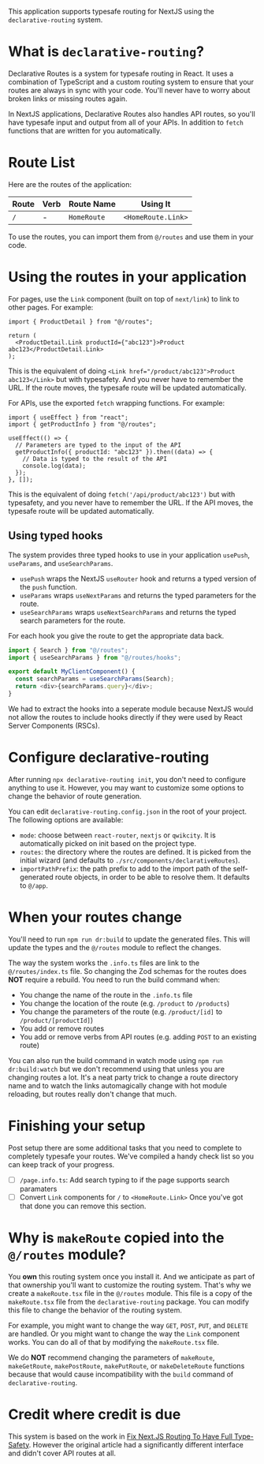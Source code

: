 This application supports typesafe routing for NextJS using the `declarative-routing` system.

# What is `declarative-routing`?

Declarative Routes is a system for typesafe routing in React. It uses a combination of TypeScript and a custom routing system to ensure that your routes are always in sync with your code. You'll never have to worry about broken links or missing routes again.

In NextJS applications, Declarative Routes also handles API routes, so you'll have typesafe input and output from all of your APIs. In addition to `fetch` functions that are written for you automatically.

# Route List

Here are the routes of the application:

| Route | Verb | Route Name | Using It |
| ----- | ---- | ---- | ---- |
| `/` | - | `HomeRoute` | `<HomeRoute.Link>` |

To use the routes, you can import them from `@/routes` and use them in your code.

# Using the routes in your application

For pages, use the `Link` component (built on top of `next/link`) to link to other pages. For example:

```tsx
import { ProductDetail } from "@/routes";

return (
  <ProductDetail.Link productId={"abc123"}>Product abc123</ProductDetail.Link>
);
```

This is the equivalent of doing `<Link href="/product/abc123">Product abc123</Link>` but with typesafety. And you never have to remember the URL. If the route moves, the typesafe route will be updated automatically.

For APIs, use the exported `fetch` wrapping functions. For example:

```tsx
import { useEffect } from "react";
import { getProductInfo } from "@/routes";

useEffect(() => {
  // Parameters are typed to the input of the API
  getProductInfo({ productId: "abc123" }).then((data) => {
    // Data is typed to the result of the API
    console.log(data);
  });
}, []);
```

This is the equivalent of doing `fetch('/api/product/abc123')` but with typesafety, and you never have to remember the URL. If the API moves, the typesafe route will be updated automatically.

## Using typed hooks

The system provides three typed hooks to use in your application `usePush`, `useParams`, and `useSearchParams`.

* `usePush` wraps the NextJS `useRouter` hook and returns a typed version of the `push` function.
* `useParams` wraps `useNextParams` and returns the typed parameters for the route.
* `useSearchParams` wraps `useNextSearchParams` and returns the typed search parameters for the route.

For each hook you give the route to get the appropriate data back.

```ts
import { Search } from "@/routes";
import { useSearchParams } from "@/routes/hooks";

export default MyClientComponent() {
  const searchParams = useSearchParams(Search);
  return <div>{searchParams.query}</div>;
}
```

We had to extract the hooks into a seperate module because NextJS would not allow the routes to include hooks directly if
they were used by React Server Components (RSCs).

# Configure declarative-routing

After running `npx declarative-routing init`, you don't need to configure anything to use it.
However, you may want to customize some options to change the behavior of route generation.

You can edit `declarative-routing.config.json` in the root of your project. The following options are available:

- `mode`: choose between `react-router`, `nextjs` or `qwikcity`. It is automatically picked on init based on the project type.
- `routes`: the directory where the routes are defined. It is picked from the initial wizard (and defaults to `./src/components/declarativeRoutes`).
- `importPathPrefix`: the path prefix to add to the import path of the self-generated route objects, in order to be able to resolve them. It defaults to `@/app`.

# When your routes change

You'll need to run `npm run dr:build` to update the generated files. This will update the types and the `@/routes` module to reflect the changes.

The way the system works the `.info.ts` files are link to the `@/routes/index.ts` file. So changing the Zod schemas for the routes does **NOT** require a rebuild. You need to run the build command when:

- You change the name of the route in the `.info.ts` file
- You change the location of the route (e.g. `/product` to `/products`)
- You change the parameters of the route (e.g. `/product/[id]` to `/product/[productId]`)
- You add or remove routes
- You add or remove verbs from API routes (e.g. adding `POST` to an existing route)

You can also run the build command in watch mode using `npm run dr:build:watch` but we don't recommend using that unless you are changing routes a lot. It's a neat party trick to change a route directory name and to watch the links automagically change with hot module reloading, but routes really don't change that much.

# Finishing your setup

Post setup there are some additional tasks that you need to complete to completely typesafe your routes. We've compiled a handy check list so you can keep track of your progress.

- [ ] `/page.info.ts`: Add search typing to if the page supports search paramaters
- [ ] Convert `Link` components for `/` to `<HomeRoute.Link>`
Once you've got that done you can remove this section.

# Why is `makeRoute` copied into the `@/routes` module?

You **own** this routing system once you install it. And we anticipate as part of that ownership you'll want to customize the routing system. That's why we create a `makeRoute.tsx` file in the `@/routes` module. This file is a copy of the `makeRoute.tsx` file from the `declarative-routing` package. You can modify this file to change the behavior of the routing system.

For example, you might want to change the way `GET`, `POST`, `PUT`, and `DELETE` are handled. Or you might want to change the way the `Link` component works. You can do all of that by modifying the `makeRoute.tsx` file.

We do **NOT** recommend changing the parameters of `makeRoute`, `makeGetRoute`, `makePostRoute`, `makePutRoute`, or `makeDeleteRoute` functions because that would cause incompatibility with the `build` command of `declarative-routing`.

# Credit where credit is due

This system is based on the work in [Fix Next.JS Routing To Have Full Type-Safety](https://www.flightcontrol.dev/blog/fix-nextjs-routing-to-have-full-type-safety). However the original article had a significantly different interface and didn't cover API routes at all.
